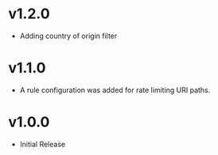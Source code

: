 # v1.2.0

- Adding country of origin filter

# v1.1.0

- A rule configuration was added for rate limiting URI paths.

# v1.0.0

- Initial Release
